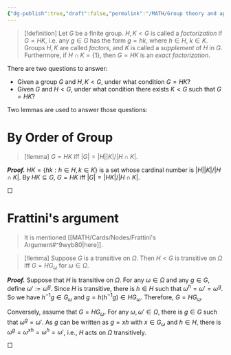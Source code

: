 ```yaml
---
{"dg-publish":true,"draft":false,"permalink":"/MATH/Group theory and applications/Nodes/1.1 Factorization of Groups/","dgPassFrontmatter":true}
---
```



> [!definition]
> Let $G$ be a finite group. $H,K<G$ is called a *factorization* if $G=HK$, i.e. any $g\in G$ has the form $g=hk$, where $h\in H$, $k\in K$. Groups $H,K$ are called *factors*, and $K$ is called a *supplement* of $H$ in $G$. Furthermore, if $H\cap K=\{1\}$, then $G=HK$ is an *exact factorization*.

There are two questions to answer:
- Given a group $G$ and $H,K<G$, under what condition $G=HK$?
- Given $G$ and $H<G$, under what condition there exists $K<G$ such that $G=HK$?

Two lemmas are used to answer those questions:

# By Order of Group

> [!lemma]
> $G=HK$ iff $|G|=|H||K|/|H\cap K|$.

**_Proof._**
$HK=\{hk:h\in H,k\in K\}$ is a set whose cardinal number is $|H||K|/|H\cap K|$. By $HK\subseteq G$, $G=HK$ iff $|G|=|HK|/|H\cap K|$.
<p align="left">□</p>

# Frattini's argument

> It is mentioned [[MATH/Cards/Nodes/Frattini's Argument#^9wyb80\|here]].

> [!lemma]
> Suppose $G$ is a transitive on $\Omega$. Then $H<G$ is transitive on $\Omega$ iff $G=HG_\omega$ for $\omega\in \Omega$.

**_Proof._**
Suppose that $H$ is transitive on $\Omega$. For any $\omega\in\Omega$ and any $g\in G$, define $\omega':=\omega^g$. Since $H$ is transitive, there is $h\in H$ such that $\omega^h=\omega'=\omega^g$. So we have $h^{-1}g\in G_\omega$ and $g=h(h^{-1}g)\in HG_\omega$. Therefore, $G=HG_\omega$.

Conversely, assume that $G=HG_{\omega}$. For any $\omega,\omega'\in\Omega$, there is $g\in G$ such that $\omega^g=\omega'$. As $g$ can be written as $g=xh$ with $x\in G_\omega$ and $h\in H$, there is $\omega^g=\omega^{xh}=\omega^h=\omega'$, i.e., $H$ acts on $\Omega$ transitively.
<p align="left">□</p>
